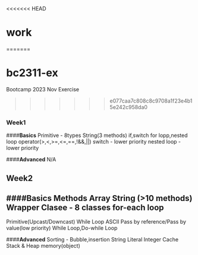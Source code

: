 <<<<<<< HEAD
# work
=======
# bc2311-ex
Bootcamp 2023 Nov Exercise
>>>>>>> e077caa7c808c8c9708a1f23e4b15e242c958da0

### Week1
####**Basics**
Primitive - 8types
String(3 methods)
if,switch
for lopp,nested loop
operator(>,<,>=,<=,==,!&&,||)
switch - lower priority
nested loop - lower priority

####**Advanced**
N/A

## Week2 
####**Basics**
**Methods**
**Array**
**String (>10 methods)**
**Wrapper Clasee - 8 classes**
**for-each loop**
----------------------------
Primitive(Upcast/Downcast)
While Loop
ASCII
Pass by reference/Pass by value(low priority)
While Loop,Do-while Loop

####**Advanced**
Sorting - Bubble,insertion
String Literal
Integer Cache
Stack & Heap memory(object)